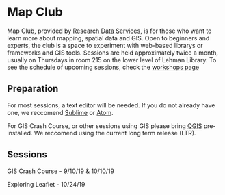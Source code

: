 # Map Club

Map Club, provided by [Research Data Services](https://library.columbia.edu/services/research-data-services.html), is for those who want to learn more about mapping, spatial data and GIS. Open to beginners and experts, the club is a space to experiment with web-based librarys or frameworks and GIS tools. Sessions are held approximately twice a month, usually on Thursdays in room 215 on the lower level of Lehman Library. To see the schedule of upcoming sessions, check the [workshops page](https://library.columbia.edu/services/research-data-services/events.html)

## Preparation

For most sessions, a text editor will be needed.  If you do not already have one, we reccomend [Sublime](https://www.sublimetext.com/) or [Atom](https://atom.io/). 

For GIS Crash Course, or other sessions using GIS please bring [QGIS](https://qgis.org/en/site/) pre-installed.  We reccomend using the current long term release (LTR).

## Sessions

GIS Crash Course - 9/10/19 & 10/10/19

Exploring Leaflet - 10/24/19
